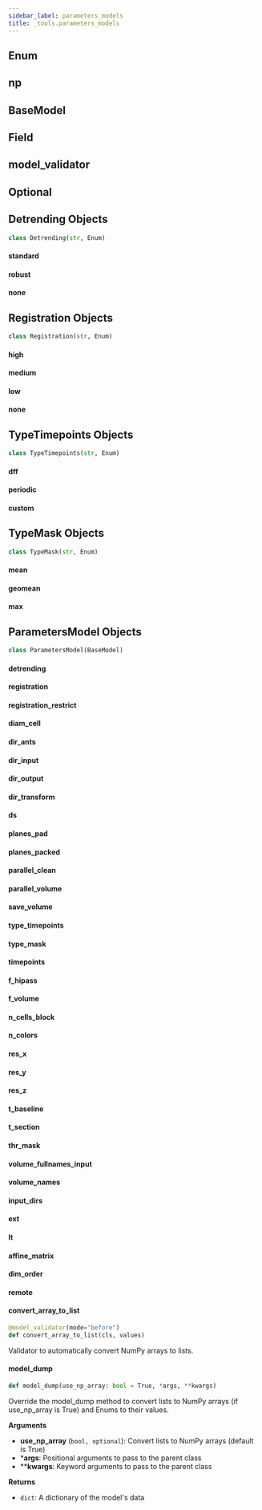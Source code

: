 ```yaml
---
sidebar_label: parameters_models
title: _tools.parameters_models
---
```


## Enum

## np

## BaseModel

## Field

## model\_validator

## Optional

## Detrending Objects

```python
class Detrending(str, Enum)
```

#### standard

#### robust

#### none

## Registration Objects

```python
class Registration(str, Enum)
```

#### high

#### medium

#### low

#### none

## TypeTimepoints Objects

```python
class TypeTimepoints(str, Enum)
```

#### dff

#### periodic

#### custom

## TypeMask Objects

```python
class TypeMask(str, Enum)
```

#### mean

#### geomean

#### max

## ParametersModel Objects

```python
class ParametersModel(BaseModel)
```

#### detrending

#### registration

#### registration\_restrict

#### diam\_cell

#### dir\_ants

#### dir\_input

#### dir\_output

#### dir\_transform

#### ds

#### planes\_pad

#### planes\_packed

#### parallel\_clean

#### parallel\_volume

#### save\_volume

#### type\_timepoints

#### type\_mask

#### timepoints

#### f\_hipass

#### f\_volume

#### n\_cells\_block

#### n\_colors

#### res\_x

#### res\_y

#### res\_z

#### t\_baseline

#### t\_section

#### thr\_mask

#### volume\_fullnames\_input

#### volume\_names

#### input\_dirs

#### ext

#### lt

#### affine\_matrix

#### dim\_order

#### remote

#### convert\_array\_to\_list

```python
@model_validator(mode="before")
def convert_array_to_list(cls, values)
```

Validator to automatically convert NumPy arrays to lists.

#### model\_dump

```python
def model_dump(use_np_array: bool = True, *args, **kwargs)
```

Override the model_dump method to convert lists to NumPy arrays (if use_np_array is True)
and Enums to their values.

**Arguments**

* **use_np_array** (`bool, optional`): Convert lists to NumPy arrays (default is True)
* ***args**: Positional arguments to pass to the parent class
* ****kwargs**: Keyword arguments to pass to the parent class

**Returns**

* `dict`: A dictionary of the model&#x27;s data

